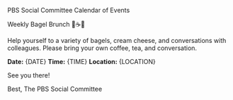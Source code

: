 PBS Social Committee Calendar of Events

Weekly Bagel Brunch 🥯☕️🍵

Help yourself to a variety of bagels, cream cheese, and conversations with colleagues. Please bring your own coffee, tea, and conversation.

**Date:** {DATE}
**Time:** {TIME}
**Location:** {LOCATION}

See you there!

Best,
The PBS Social Committee
